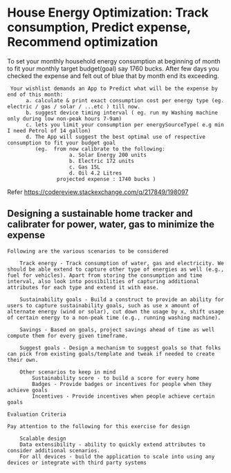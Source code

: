 # House Energy Optimization: Track consumption, Predict expense, Recommend optimization
To set your monthly household energy consumption at beginning of month to fit your monthly target budget(goal) say 1760 bucks. After few days you checked the expense and felt out of blue that by month end its exceeding. 
     
     Your wishlist demands an App to Predict what will be the expense by end of this month:  
          a. calculate & print exact consumption cost per energy type (eg.  electric / gas / solar / ...etc ) till now.
          b. suggest device timing interval ( eg. run my Washing machine only during low non-peak hours 7-9am)
          c. lets you limit your consumption per energySourceType( e.g min I need Petrol of 14 gallon)
          d. The App will suggest the best optimal use of respective consumption to fit your budget goal
             (eg.  from now calibrate to the following:
                        a. Solar Energy 200 units
                        b. Electric 172 units
                        c. Gas 15L
                        d. Oil 4.2 Litres
                    projected expense : 1740 bucks )
                    
 Refer https://codereview.stackexchange.com/q/217849/198097
 

## Designing a sustainable home tracker and calibrater for power, water, gas to minimize the expense

    Following are the various scenarios to be considered

        Track energy - Track consumption of water, gas and electricity. We should be able extend to capture other type of energies as well (e.g., fuel for vehicles). Apart from storing the consumption and time interval, also look into possibilities of capturing additional attributes for each type and extend it with ease.

        Sustainability goals - Build a construct to provide an ability for users to capture sustainability goals, such as use x amount of alternate energy (wind or solar), cut down the usage by x, shift usage of certain energy to a non-peak time (e.g., running washing machine).

        Savings - Based on goals, project savings ahead of time as well compute them for every given timeframe.

        Suggest goals - Design a mechanism to suggest goals so that folks can pick from existing goals/template and tweak if needed to create their own.

        Other scenarios to keep in mind
            Sustainability score - to build a score for every home
            Badges - Provide badges or incentives for people when they achieve goals
            Incentives - Provide incentives when people achieve certain goals

    Evaluation Criteria

    Pay attention to the following for this exercise for design

        Scalable design
        Data extensibility - ability to quickly extend attributes to consider additional scenarios.
        For all devices - build the application to scale into using any devices or integrate with third party systems


